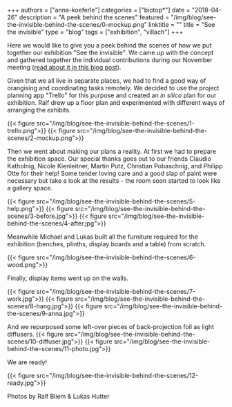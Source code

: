 +++
authors = ["anna-koeferle"]
categories = ["biotop*"]
date = "2018-04-26"
description = "A peek behind the scenes"
featured = "/img/blog/see-the-invisible-behind-the-scenes/0-mockup.png"
linktitle = ""
title = "See the invisible"
type = "blog"
tags = ["exhibition", "villach"]
+++

Here we would like to give you a peek behind the scenes of how we put together our exhibition "See the invisible". We came up with the concept and gathered together the individual contributions during our November meeting ([read about it in this blog post](http://biotop.co/en/blog/meeting-november-2017/)).

Given that we all live in separate places, we had to find a good way of orangising and coordinating tasks remotely. We decided to use the project planning app "Trello" for this purpose and created an *in silico* plan for our exhibition. Ralf drew up a floor plan and experimented with different ways of arranging the exhibits.

{{< figure src="/img/blog/see-the-invisible-behind-the-scenes/1-trello.png">}}
{{< figure src="/img/blog/see-the-invisible-behind-the-scenes/2-mockup.png">}}

Then we went about making our plans a reality. At first we had to prepare the exhibition space. Our special thanks goes out to our friends Claudio Katholnig, Nicole Kienleitner, Martin Putz, Christian Pobaschnig, and Philipp Otte for their help! Some tender loving care and a good slap of paint were necessary but take a look at the results - the room soon started to look like a gallery space.

{{< figure src="/img/blog/see-the-invisible-behind-the-scenes/5-help.png">}}
{{< figure src="/img/blog/see-the-invisible-behind-the-scenes/3-before.jpg">}}
{{< figure src="/img/blog/see-the-invisible-behind-the-scenes/4-after.jpg">}}

Meanwhile Michael and Lukas built all the furniture required for the exhibition (benches, plinths, display boards and a table) from scratch.

{{< figure src="/img/blog/see-the-invisible-behind-the-scenes/6-wood.png">}}

Finally, display items went up on the walls.

{{< figure src="/img/blog/see-the-invisible-behind-the-scenes/7-work.jpg">}}
{{< figure src="/img/blog/see-the-invisible-behind-the-scenes/8-hang.jpg">}}
{{< figure src="/img/blog/see-the-invisible-behind-the-scenes/9-anna.jpg">}}

And we repurposed some left-over pieces of back-projection foil as light diffusers.
{{< figure src="/img/blog/see-the-invisible-behind-the-scenes/10-diffuser.jpg">}}
{{< figure src="/img/blog/see-the-invisible-behind-the-scenes/11-photo.jpg">}}

We are ready!

{{< figure src="/img/blog/see-the-invisible-behind-the-scenes/12-ready.jpg">}}


Photos by Ralf Bliem & Lukas Hutter
